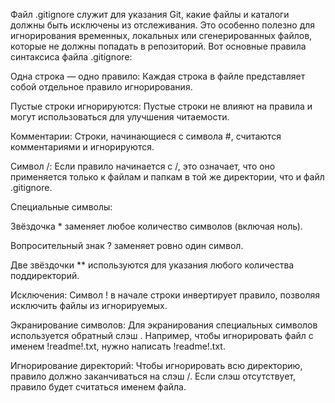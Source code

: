 Файл .gitignore служит для указания Git, какие файлы и каталоги должны быть исключены из отслеживания. Это особенно полезно для игнорирования временных, локальных или сгенерированных файлов, которые не должны попадать в репозиторий. Вот основные правила синтаксиса файла .gitignore:

Одна строка — одно правило: Каждая строка в файле представляет собой отдельное правило игнорирования.

Пустые строки игнорируются: Пустые строки не влияют на правила и могут использоваться для улучшения читаемости.

Комментарии: Строки, начинающиеся с символа #, считаются комментариями и игнорируются.

Символ /: Если правило начинается с /, это означает, что оно применяется только к файлам и папкам в той же директории, что и файл .gitignore.

Специальные символы:

Звёздочка * заменяет любое количество символов (включая ноль).

Вопросительный знак ? заменяет ровно один символ.

Две звёздочки ** используются для указания любого количества поддиректорий.

Исключения: Символ ! в начале строки инвертирует правило, позволяя исключить файлы из игнорируемых.

Экранирование символов: Для экранирования специальных символов используется обратный слэш \. Например, чтобы игнорировать файл с именем !readme!.txt, нужно написать \!readme!.txt.

Игнорирование директорий: Чтобы игнорировать всю директорию, правило должно заканчиваться на слэш /. Если слэш отсутствует, правило будет считаться именем файла.
